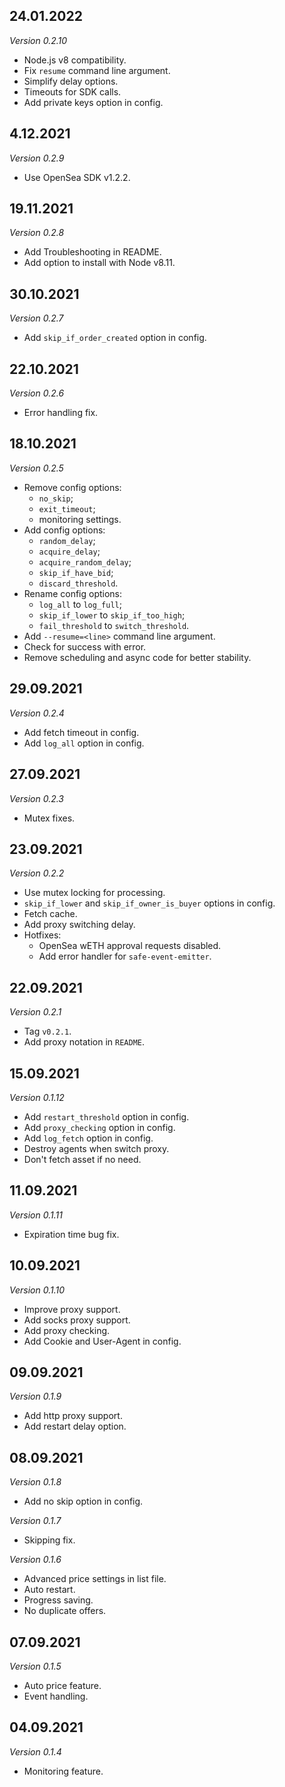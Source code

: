 ## 24.01.2022
*Version 0.2.10*
- Node.js v8 compatibility.
- Fix `resume` command line argument.
- Simplify delay options.
- Timeouts for SDK calls.
- Add private keys option in config.

## 4.12.2021
*Version 0.2.9*
- Use OpenSea SDK v1.2.2.

## 19.11.2021
*Version 0.2.8*
- Add Troubleshooting in README.
- Add option to install with Node v8.11.

## 30.10.2021
*Version 0.2.7*
- Add `skip_if_order_created` option in config.

## 22.10.2021
*Version 0.2.6*
- Error handling fix.

## 18.10.2021
*Version 0.2.5*
- Remove config options:
  - `no_skip`;
  - `exit_timeout`;
  - monitoring settings.
- Add config options:
  - `random_delay`;
  - `acquire_delay`;
  - `acquire_random_delay`;
  - `skip_if_have_bid`;
  - `discard_threshold`.
- Rename config options:
  - `log_all` to `log_full`;
  - `skip_if_lower` to `skip_if_too_high`;
  - `fail_threshold` to `switch_threshold`.
- Add `--resume=<line>` command line argument.
- Check for success with error.
- Remove scheduling and async code for better stability.

## 29.09.2021
*Version 0.2.4*
- Add fetch timeout in config.
- Add `log_all` option in config.

## 27.09.2021
*Version 0.2.3*
- Mutex fixes.

## 23.09.2021
*Version 0.2.2*
- Use mutex locking for processing.
- `skip_if_lower` and `skip_if_owner_is_buyer` options in config.
- Fetch cache.
- Add proxy switching delay.
- Hotfixes:
  - OpenSea wETH approval requests disabled.
  - Add error handler for `safe-event-emitter`.

## 22.09.2021
*Version 0.2.1*
- Tag `v0.2.1`.
- Add proxy notation in `README`.

## 15.09.2021
*Version 0.1.12*
- Add `restart_threshold` option in config.
- Add `proxy_checking` option in config.
- Add `log_fetch` option in config.
- Destroy agents when switch proxy.
- Don't fetch asset if no need.

## 11.09.2021
*Version 0.1.11*
- Expiration time bug fix.

## 10.09.2021
*Version 0.1.10*
- Improve proxy support.
- Add socks proxy support.
- Add proxy checking.
- Add Cookie and User-Agent in config.

## 09.09.2021
*Version 0.1.9*
- Add http proxy support.
- Add restart delay option.

## 08.09.2021
*Version 0.1.8*
- Add no skip option in config.

*Version 0.1.7*
- Skipping fix.

*Version 0.1.6*
- Advanced price settings in list file.
- Auto restart.
- Progress saving.
- No duplicate offers.

## 07.09.2021
*Version 0.1.5*
- Auto price feature.
- Event handling.

## 04.09.2021
*Version 0.1.4*
- Monitoring feature.
